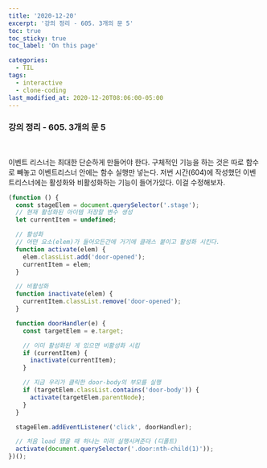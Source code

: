 ```yaml
---
title: '2020-12-20'
excerpt: '강의 정리 - 605. 3개의 문 5'
toc: true
toc_sticky: true
toc_label: 'On this page'

categories:
  - TIL
tags:
  - interactive
  - clone-coding
last_modified_at: 2020-12-20T08:06:00-05:00
---
```


### 강의 정리 - 605. 3개의 문 5

<br />

이벤트 리스너는 최대한 단순하게 만들어야 한다. 구체적인 기능을 하는 것은 따로 함수로 빼놓고 이벤트리스너 안에는 함수 실행만 넣는다. 저번 시간(604)에 작성했던 이벤트리스너에는 활성화와 비활성화하는 기능이 들어가있다. 이걸 수정해보자.

```javascript
(function () {
  const stageElem = document.querySelector('.stage');
  // 현재 활성화된 아이템 저장할 변수 생성
  let currentItem = undefined;

  // 활성화
  // 어떤 요소(elem)가 들어오든간에 거기에 클래스 붙이고 활성화 시킨다.
  function activate(elem) {
    elem.classList.add('door-opened');
    currentItem = elem;
  }

  // 비활성화
  function inactivate(elem) {
    currentItem.classList.remove('door-opened');
  }

  function doorHandler(e) {
    const targetElem = e.target;

    // 이미 활성화된 게 있으면 비활성화 시킴
    if (currentItem) {
      inactivate(currentItem);
    }

    // 지금 우리가 클릭한 door-body의 부모를 실행
    if (targetElem.classList.contains('door-body')) {
      activate(targetElem.parentNode);
    }
  }

  stageElem.addEventListener('click', doorHandler);

  // 처음 load 됐을 때 하나는 미리 실행시켜준다 (디폴트)
  activate(document.querySelector('.door:nth-child(1)'));
})();
```
